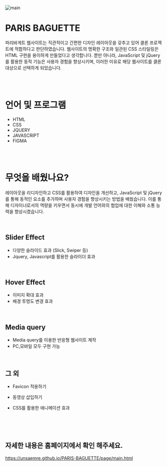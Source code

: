 ![main](https://github.com/user-attachments/assets/a3bacaa8-c08c-4016-9c2a-202f9ff12323)

# PARIS BAGUETTE

파리바게트 웹사이트는 직관적이고 간편한 디자인 레이아웃을 갖추고 있어 클론 프로젝트에 적합하다고 판단하였습니다. 웹사이트의 명확한 구조와 일관된 CSS 스타일링은 HTML 구현을 용이하게 만들었다고 생각합니다. 뿐만 아니라, JavaScript 및 jQuery를 활용한 동적 기능은 사용자 경험을 향상시키며, 이러한 이유로 해당 웹사이트를 클론 대상으로 선택하게 되었습니다.

<BR>
<BR>

# 언어 및 프로그램

- HTML
- CSS
- JQUERY
- JAVASCRIPT
- FIGMA

<BR>
<BR>

# 무엇을 배웠나요?

레이아웃을 리디자인하고 CSS를 활용하여 디자인을 개선하고, JavaScript 및 jQuery를 통해 동적인 요소를 추가하며 사용자 경험을 향상시키는 방법을 배웠습니다. 이를 통해 디자이너로서의 역량을 키우면서 동시에 개발 언어와의 협업에 대한 이해와 소통 능력을 향상시켰습니다.

<BR>

## Slider Effect

- 다양한 슬라이드 효과 (Slick, Swiper 등)
- Jquery, Javascript를 활용한 슬라이더 효과

<BR>

## Hover Effect

- 이미지 확대 효과
- 배경 투명도 변경 효과

<BR>

## Media query

- Media query를 이용한 반응형 웹사이트 제작
- PC,모바일 모두 구현 가능

<BR>

## 그 외

- Favicon 적용하기

- 동영상 삽입하기

- CSS를 활용한 애니메이션 효과

<br>
<br>
<br>

## 자세한 내용은 홈페이지에서 확인 해주세요.

https://unsaemre.github.io/PARIS-BAGUETTE/page/main.html
